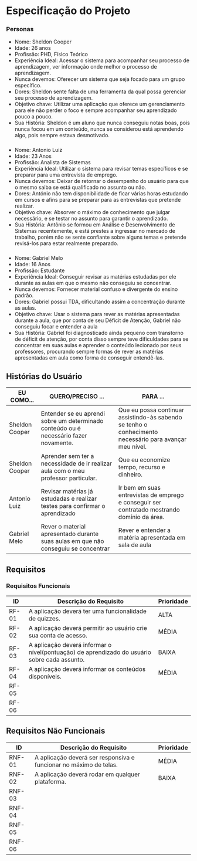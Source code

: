 # Especificação do Projeto
### Personas
* Nome: Sheldon Cooper 
* Idade: 26 anos 
* Profissão: PHD, Físico Teórico 
* Experiência Ideal: Acessar o sistema para acompanhar seu processo de aprendizagem, ver informação onde melhor o processo de aprendizagem.
* Nunca devemos: Oferecer um sistema que seja focado para um grupo específico.
* Dores: Sheldon sente falta de uma ferramenta da qual possa gerenciar seu processo de aprendizagem.
* Objetivo chave: Utilizar uma aplicação que oferece um gerenciamento para ele não perder o foco e sempre acompanhar seu aprendizado pouco a pouco.
* Sua História: Sheldon é um aluno que nunca conseguiu notas boas, pois nunca focou em um conteúdo, nunca se considerou está aprendendo algo, pois sempre estava desmotivado.
###
* Nome: Antonio Luiz
* Idade: 23 Anos
* Profissão: Analista de Sistemas
* Experiência Ideal: Utilizar o sistema para revisar temas específicos e se preparar para uma entrevista de emprego.
* Nunca devemos: Deixar de retornar o desempenho do usuário para que o mesmo saiba se está qualificado no assunto ou não.
* Dores: António não tem disponibilidade de ficar várias horas estudando em cursos e afins para se preparar para as entrevistas que pretende realizar.
* Objetivo chave: Absorver o máximo de conhecimento que julgar necessário, e se testar no assunto para garantir o aprendizado.
* Sua História: Antônio se formou em Análise e Desenvolvimento de Sistemas recentemente, e está prestes a ingressar no mercado de trabalho, porém não se sente confiante sobre alguns temas e pretende revisá-los para estar realmente preparado.
###
* Nome: Gabriel Melo
* Idade: 16 Anos
* Profissão: Estudante
* Experiência Ideal: Conseguir revisar as matérias estudadas por ele durante as aulas em que o mesmo  não conseguiu se concentrar.
* Nunca devemos: Fornecer material confuso e divergente do ensino padrão.
* Dores: Gabriel possui TDA, dificultando assim a concentração durante as aulas.
* Objetivo chave: Usar o sistema para rever as matérias apresentadas durante a aula, que por conta de seu Déficit de Atenção, Gabriel não conseguiu focar e entender a aula
* Sua História: Gabriel foi diagnosticado ainda pequeno com transtorno de déficit de atenção, por conta disso sempre teve dificuldades para se concentrar em suas aulas e aprender o conteúdo lecionado por seus professores, procurando sempre formas de rever as matérias apresentadas em aula como forma de conseguir entendê-las.


## Histórias do Usuário
|EU COMO...            | QUERO/PRECISO ...                                                                                      |PARA ...                                |
|--------------------- |--------------------------------------------------------------------------------------------------------|----------------------------------------|
|Sheldon Cooper        |Entender se eu aprendi sobre um determinado conteúdo ou é necessário fazer novamente.                   |Que eu possa continuar assistindo-às sabendo se tenho o conhecimento necessário para avançar meu nível.|
|Sheldon Cooper        |Aprender sem ter a necessidade de ir realizar aula com o meu professor particular.                      |Que eu economize tempo, recurso e dinheiro.|
|Antonio Luiz          |Revisar matérias já estudadas e realizar testes para confirmar o aprendizado                            |Ir bem em suas entrevistas de emprego e conseguir ser contratado mostrando domínio da área.
|Gabriel Melo          |Rever o material apresentado durante suas aulas em que não conseguiu se concentrar                      |Rever e entender a matéria apresentada em sala de aula|


## Requisitos
### Requisitos Funcionais

|ID    | Descrição do Requisito  | Prioridade |
|------|-----------------------------------------|----|
|RF-01| A aplicação deverá ter uma funcionalidade de quizzes. | ALTA | 
|RF-02| A aplicação deverá permitir ao usuário crie sua conta de acesso. | MÉDIA |
|RF-03| A aplicação deverá informar o nível(pontuação) de aprendizado do usuário sobre cada assunto. | BAIXA |
|RF-04| A aplicação deverá informar os conteúdos disponíveis. | MÉDIA 
|RF-05|  |  |
|RF-06|  |  |


## Requisitos Não Funcionais
|ID    | Descrição do Requisito  | Prioridade |
|------|-----------------------------------------|----|
|RNF-01| A aplicação deverá ser responsiva e funcionar no máximo de telas. | MÉDIA | 
|RNF-02| A aplicação deverá rodar em qualquer plataforma. | BAIXA |
|RNF-03|  |  |
|RNF-04|  |  |
|RNF-05|  |  |
|RNF-06|  |  |
